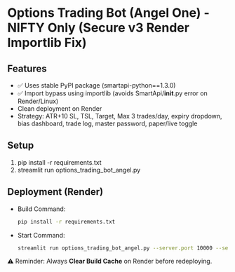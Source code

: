 # Options Trading Bot (Angel One) - NIFTY Only (Secure v3 Render Importlib Fix)

## Features
- ✅ Uses stable PyPI package (smartapi-python==1.3.0)
- ✅ Import bypass using importlib (avoids SmartApi/__init__.py error on Render/Linux)
- Clean deployment on Render
- Strategy: ATR+10 SL, TSL, Target, Max 3 trades/day, expiry dropdown, bias dashboard, trade log, master password, paper/live toggle

## Setup
1. pip install -r requirements.txt
2. streamlit run options_trading_bot_angel.py

## Deployment (Render)
- Build Command:
  ```bash
  pip install -r requirements.txt
  ```
- Start Command:
  ```bash
  streamlit run options_trading_bot_angel.py --server.port 10000 --server.address 0.0.0.0
  ```

⚠️ Reminder: Always **Clear Build Cache** on Render before redeploying.
